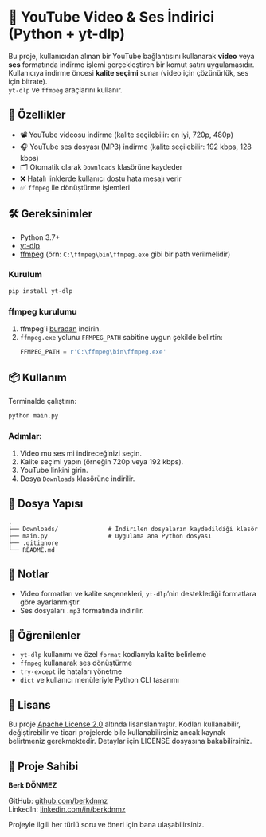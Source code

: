 # 🎵 YouTube Video & Ses İndirici (Python + yt-dlp)

Bu proje, kullanıcıdan alınan bir YouTube bağlantısını kullanarak **video** veya **ses** formatında indirme işlemi gerçekleştiren bir komut satırı uygulamasıdır. Kullanıcıya indirme öncesi **kalite seçimi** sunar (video için çözünürlük, ses için bitrate).  
`yt-dlp` ve `ffmpeg` araçlarını kullanır.

## 🚀 Özellikler

- 📽️ YouTube videosu indirme (kalite seçilebilir: en iyi, 720p, 480p)
- 🎧 YouTube ses dosyası (MP3) indirme (kalite seçilebilir: 192 kbps, 128 kbps)
- 🗂️ Otomatik olarak `Downloads` klasörüne kaydeder
- ❌ Hatalı linklerde kullanıcı dostu hata mesajı verir
- ✅ `ffmpeg` ile dönüştürme işlemleri

## 🛠️ Gereksinimler

- Python 3.7+
- [yt-dlp](https://github.com/yt-dlp/yt-dlp)
- [ffmpeg](https://ffmpeg.org/download.html) (örn: `C:\ffmpeg\bin\ffmpeg.exe` gibi bir path verilmelidir)

### Kurulum

```bash
pip install yt-dlp
```

### ffmpeg kurulumu

1. ffmpeg'i [buradan](https://ffmpeg.org/download.html) indirin.
2. `ffmpeg.exe` yolunu `FFMPEG_PATH` sabitine uygun şekilde belirtin:
   ```python
   FFMPEG_PATH = r'C:\ffmpeg\bin\ffmpeg.exe'
   ```

## 📦 Kullanım

Terminalde çalıştırın:

```bash
python main.py
```

### Adımlar:

1. Video mu ses mi indireceğinizi seçin.
2. Kalite seçimi yapın (örneğin 720p veya 192 kbps).
3. YouTube linkini girin.
4. Dosya `Downloads` klasörüne indirilir.

## 📁 Dosya Yapısı

```
.
├── Downloads/              # İndirilen dosyaların kaydedildiği klasör
├── main.py                 # Uygulama ana Python dosyası
├── .gitignore
└── README.md
```

## 📌 Notlar

- Video formatları ve kalite seçenekleri, `yt-dlp`’nin desteklediği formatlara göre ayarlanmıştır.
- Ses dosyaları `.mp3` formatında indirilir.

## 🧠 Öğrenilenler

- `yt-dlp` kullanımı ve özel `format` kodlarıyla kalite belirleme
- `ffmpeg` kullanarak ses dönüştürme
- `try-except` ile hataları yönetme
- `dict` ve kullanıcı menüleriyle Python CLI tasarımı

## 🪪 Lisans

Bu proje [Apache License 2.0](LICENSE) altında lisanslanmıştır.
Kodları kullanabilir, değiştirebilir ve ticari projelerde bile kullanabilirsiniz ancak kaynak belirtmeniz gerekmektedir.
Detaylar için LICENSE dosyasına bakabilirsiniz.


## 👤 Proje Sahibi

**Berk DÖNMEZ**

GitHub: [github.com/berkdnmz](https://github.com/berkdnmz)  
LinkedIn: [linkedin.com/in/berkdnmz](https://linkedin.com/in/berkdnmz)  

Projeyle ilgili her türlü soru ve öneri için bana ulaşabilirsiniz.
